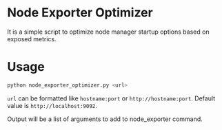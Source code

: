 # Node Exporter Optimizer

It is a simple script to optimize node manager startup options based on exposed metrics.

# Usage

```bash
python node_exporter_optimizer.py <url>
```
`url` can be formatted like `hostname:port` or `http://hostname:port`. Default value is `http://localhost:9092`.

Output will be a list of arguments to add to node_exporter command.